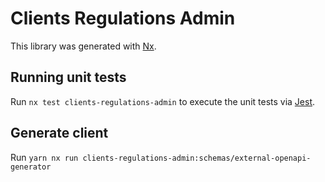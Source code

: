# Clients Regulations Admin

This library was generated with [Nx](https://nx.dev).

## Running unit tests

Run `nx test clients-regulations-admin` to execute the unit tests via [Jest](https://jestjs.io).

## Generate client

Run `yarn nx run clients-regulations-admin:schemas/external-openapi-generator`
